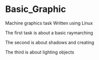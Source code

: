 # Basic_Graphic
Machine graphics task
Written using Linux

The first task is about a basic raymarching 

The second is about shadows and creating 

The third is about lighting objects
